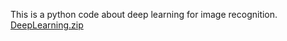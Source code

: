 This is a python code about deep learning for image recognition.
[DeepLearning.zip](https://github.com/user-attachments/files/17703690/DeepLearning.zip)



